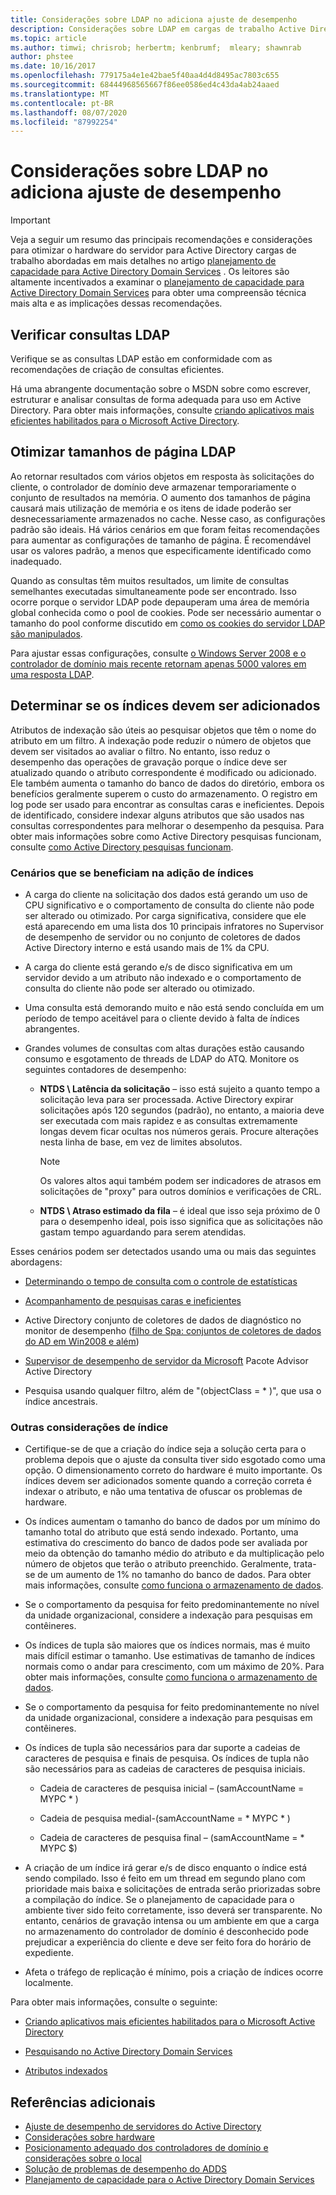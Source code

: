 ```yaml
---
title: Considerações sobre LDAP no adiciona ajuste de desempenho
description: Considerações sobre LDAP em cargas de trabalho Active Directory
ms.topic: article
ms.author: timwi; chrisrob; herbertm; kenbrumf;  mleary; shawnrab
author: phstee
ms.date: 10/16/2017
ms.openlocfilehash: 779175a4e1e42bae5f40aa4d4d8495ac7803c655
ms.sourcegitcommit: 68444968565667f86ee0586ed4c43da4ab24aaed
ms.translationtype: MT
ms.contentlocale: pt-BR
ms.lasthandoff: 08/07/2020
ms.locfileid: "87992254"
---
```

# <a name="ldap-considerations-in-adds-performance-tuning"></a>Considerações sobre LDAP no adiciona ajuste de desempenho

> [!IMPORTANT]
> Veja a seguir um resumo das principais recomendações e considerações para otimizar o hardware do servidor para Active Directory cargas de trabalho abordadas em mais detalhes no artigo [planejamento de capacidade para Active Directory Domain Services](https://go.microsoft.com/fwlink/?LinkId=324566) . Os leitores são altamente incentivados a examinar o [planejamento de capacidade para Active Directory Domain Services](https://go.microsoft.com/fwlink/?LinkId=324566) para obter uma compreensão técnica mais alta e as implicações dessas recomendações.

## <a name="verify-ldap-queries"></a>Verificar consultas LDAP

Verifique se as consultas LDAP estão em conformidade com as recomendações de criação de consultas eficientes.

Há uma abrangente documentação sobre o MSDN sobre como escrever, estruturar e analisar consultas de forma adequada para uso em Active Directory. Para obter mais informações, consulte [criando aplicativos mais eficientes habilitados para o Microsoft Active Directory](/previous-versions/ms808539(v=msdn.10)).

## <a name="optimize-ldap-page-sizes"></a>Otimizar tamanhos de página LDAP

Ao retornar resultados com vários objetos em resposta às solicitações do cliente, o controlador de domínio deve armazenar temporariamente o conjunto de resultados na memória. O aumento dos tamanhos de página causará mais utilização de memória e os itens de idade poderão ser desnecessariamente armazenados no cache. Nesse caso, as configurações padrão são ideais. Há vários cenários em que foram feitas recomendações para aumentar as configurações de tamanho de página. É recomendável usar os valores padrão, a menos que especificamente identificado como inadequado.

Quando as consultas têm muitos resultados, um limite de consultas semelhantes executadas simultaneamente pode ser encontrado.  Isso ocorre porque o servidor LDAP pode depauperam uma área de memória global conhecida como o pool de cookies.  Pode ser necessário aumentar o tamanho do pool conforme discutido em [como os cookies do servidor LDAP são manipulados](../../../../identity/ad-ds/manage/how-ldap-server-cookies-are-handled.md).

Para ajustar essas configurações, consulte [o Windows Server 2008 e o controlador de domínio mais recente retornam apenas 5000 valores em uma resposta LDAP](https://support.microsoft.com/kb/2009267).

## <a name="determine-whether-to-add-indices"></a>Determinar se os índices devem ser adicionados

Atributos de indexação são úteis ao pesquisar objetos que têm o nome do atributo em um filtro. A indexação pode reduzir o número de objetos que devem ser visitados ao avaliar o filtro. No entanto, isso reduz o desempenho das operações de gravação porque o índice deve ser atualizado quando o atributo correspondente é modificado ou adicionado. Ele também aumenta o tamanho do banco de dados do diretório, embora os benefícios geralmente superem o custo do armazenamento. O registro em log pode ser usado para encontrar as consultas caras e ineficientes. Depois de identificado, considere indexar alguns atributos que são usados nas consultas correspondentes para melhorar o desempenho da pesquisa. Para obter mais informações sobre como Active Directory pesquisas funcionam, consulte [como Active Directory pesquisas funcionam](/previous-versions/windows/it-pro/windows-server-2003/cc755809(v=ws.10)).

### <a name="scenarios-that-benefit-in-adding-indices"></a>Cenários que se beneficiam na adição de índices

-   A carga do cliente na solicitação dos dados está gerando um uso de CPU significativo e o comportamento de consulta do cliente não pode ser alterado ou otimizado. Por carga significativa, considere que ele está aparecendo em uma lista dos 10 principais infratores no Supervisor de desempenho de servidor ou no conjunto de coletores de dados Active Directory interno e está usando mais de 1% da CPU.

-   A carga do cliente está gerando e/s de disco significativa em um servidor devido a um atributo não indexado e o comportamento de consulta do cliente não pode ser alterado ou otimizado.

-   Uma consulta está demorando muito e não está sendo concluída em um período de tempo aceitável para o cliente devido à falta de índices abrangentes.

- Grandes volumes de consultas com altas durações estão causando consumo e esgotamento de threads de LDAP do ATQ. Monitore os seguintes contadores de desempenho:

    - **NTDS \\ Latência da solicitação** – isso está sujeito a quanto tempo a solicitação leva para ser processada. Active Directory expirar solicitações após 120 segundos (padrão), no entanto, a maioria deve ser executada com mais rapidez e as consultas extremamente longas devem ficar ocultas nos números gerais. Procure alterações nesta linha de base, em vez de limites absolutos.

        > [!NOTE]
        > Os valores altos aqui também podem ser indicadores de atrasos em solicitações de "proxy" para outros domínios e verificações de CRL.

    - **NTDS \\ Atraso estimado da fila** – é ideal que isso seja próximo de 0 para o desempenho ideal, pois isso significa que as solicitações não gastam tempo aguardando para serem atendidas.

Esses cenários podem ser detectados usando uma ou mais das seguintes abordagens:

-   [Determinando o tempo de consulta com o controle de estatísticas](/previous-versions/ms808539(v=msdn.10))

-   [Acompanhamento de pesquisas caras e ineficientes](/previous-versions/ms808539(v=msdn.10))

-   Active Directory conjunto de coletores de dados de diagnóstico no monitor de desempenho ([filho de Spa: conjuntos de coletores de dados do AD em Win2008 e além](/archive/blogs/askds/son-of-spa-ad-data-collector-sets-in-win2008-and-beyond))

-   [Supervisor de desempenho de servidor da Microsoft](../../../server-performance-advisor/microsoft-server-performance-advisor.md) Pacote Advisor Active Directory

-   Pesquisa usando qualquer filtro, além de "(objectClass = \* )", que usa o índice ancestrais.

### <a name="other-index-considerations"></a>Outras considerações de índice

-   Certifique-se de que a criação do índice seja a solução certa para o problema depois que o ajuste da consulta tiver sido esgotado como uma opção. O dimensionamento correto do hardware é muito importante. Os índices devem ser adicionados somente quando a correção correta é indexar o atributo, e não uma tentativa de ofuscar os problemas de hardware.

-   Os índices aumentam o tamanho do banco de dados por um mínimo do tamanho total do atributo que está sendo indexado. Portanto, uma estimativa do crescimento do banco de dados pode ser avaliada por meio da obtenção do tamanho médio do atributo e da multiplicação pelo número de objetos que terão o atributo preenchido. Geralmente, trata-se de um aumento de 1% no tamanho do banco de dados. Para obter mais informações, consulte [como funciona o armazenamento de dados](/previous-versions/windows/it-pro/windows-server-2003/cc772829(v=ws.10)).

-   Se o comportamento da pesquisa for feito predominantemente no nível da unidade organizacional, considere a indexação para pesquisas em contêineres.

-   Os índices de tupla são maiores que os índices normais, mas é muito mais difícil estimar o tamanho. Use estimativas de tamanho de índices normais como o andar para crescimento, com um máximo de 20%. Para obter mais informações, consulte [como funciona o armazenamento de dados](/previous-versions/windows/it-pro/windows-server-2003/cc772829(v=ws.10)).

-   Se o comportamento da pesquisa for feito predominantemente no nível da unidade organizacional, considere a indexação para pesquisas em contêineres.

-   Os índices de tupla são necessários para dar suporte a cadeias de caracteres de pesquisa e finais de pesquisa. Os índices de tupla não são necessários para as cadeias de caracteres de pesquisa iniciais.

    -   Cadeia de caracteres de pesquisa inicial – (samAccountName = MYPC \* )

    -   Cadeia de pesquisa medial-(samAccountName = \* MYPC \* )

    -   Cadeia de caracteres de pesquisa final – (samAccountName = \* MYPC $)

-   A criação de um índice irá gerar e/s de disco enquanto o índice está sendo compilado. Isso é feito em um thread em segundo plano com prioridade mais baixa e solicitações de entrada serão priorizadas sobre a compilação do índice. Se o planejamento de capacidade para o ambiente tiver sido feito corretamente, isso deverá ser transparente. No entanto, cenários de gravação intensa ou um ambiente em que a carga no armazenamento do controlador de domínio é desconhecido pode prejudicar a experiência do cliente e deve ser feito fora do horário de expediente.

-   Afeta o tráfego de replicação é mínimo, pois a criação de índices ocorre localmente.

Para obter mais informações, consulte o seguinte:

-   [Criando aplicativos mais eficientes habilitados para o Microsoft Active Directory](/previous-versions/ms808539(v=msdn.10))

-   [Pesquisando no Active Directory Domain Services](/windows/win32/ad/searching-in-active-directory-domain-services)

-   [Atributos indexados](/windows/win32/ad/indexed-attributes)

## <a name="additional-references"></a>Referências adicionais

- [Ajuste de desempenho de servidores do Active Directory](index.md)
- [Considerações sobre hardware](hardware-considerations.md)
- [Posicionamento adequado dos controladores de domínio e considerações sobre o local](site-definition-considerations.md)
- [Solução de problemas de desempenho do ADDS](troubleshoot.md)
- [Planejamento de capacidade para o Active Directory Domain Services](https://go.microsoft.com/fwlink/?LinkId=324566)